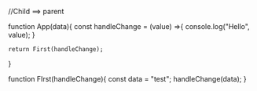 //Child ==> parent

function App(data){
    const handleChange = (value) =>{
        console.log("Hello", value);
    }

    return First(handleChange);
}

function FIrst(handleChange){
    const data = "test";
    handleChange(data);
}